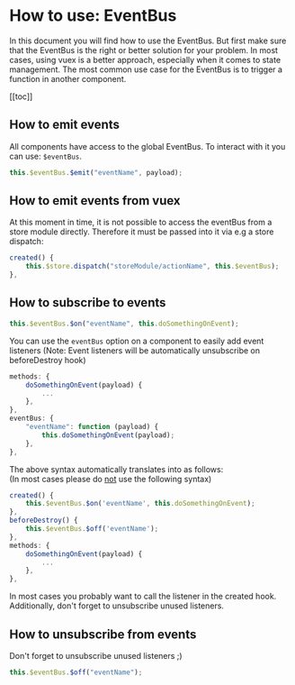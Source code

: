 # How to use: EventBus <Badge text="WIP" type="warn"/>

In this document you will find how to use the EventBus. But first make sure that the EventBus is the right or better solution for your problem. In most cases, using vuex is a better approach, especially when it comes to state management. The most common use case for the EventBus is to trigger a function in another component.

[[toc]]

<!-- ## How to name your events

Events emitted over the eventBus are global, and can therefore be subscribe to by any component. We need to make sure, that we do not have event identifiers of the same name. This could otherwise cause unpredictable behavior or unexpected bugs.

To ensure this, we use the following naming scheme: <br /> -->

## How to emit events

All components have access to the global EventBus. To interact with it you can use: `$eventBus`.

```js
this.$eventBus.$emit("eventName", payload);
```

## How to emit events from vuex

At this moment in time, it is not possible to access the eventBus from a store module directly. Therefore it must be passed into it via e.g a store dispatch:

```js
created() {
	this.$store.dispatch("storeModule/actionName", this.$eventBus);
},
```

## How to subscribe to events

```js
this.$eventBus.$on("eventName", this.doSomethingOnEvent);
```

You can use the `eventBus` option on a component to easily add event listeners (Note: Event listeners will be automatically unsubscribe on beforeDestroy hook)

```js
methods: {
	doSomethingOnEvent(payload) {
		...
	},
},
eventBus: {
	"eventName": function (payload) {
		this.doSomethingOnEvent(payload);
	},
},
```

The above syntax automatically translates into as follows: <br /> (In most cases please do <u>not</u> use the following syntax)

```js
created() {
	this.$eventBus.$on('eventName', this.doSomethingOnEvent);
},
beforeDestroy() {
	this.$eventBus.$off('eventName');
},
methods: {
	doSomethingOnEvent(payload) {
		...
	},
},
```

In most cases you probably want to call the listener in the created hook. Additionally, don't forget to unsubscribe unused listeners.

## How to unsubscribe from events

Don't forget to unsubscribe unused listeners ;)

```js
this.$eventBus.$off("eventName");
```
